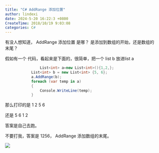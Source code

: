 ```yaml
---
title: "C# AddRange 添加位置"
author: lindexi
date: 2024-5-20 16:22:3 +0800
CreateTime: 2018/10/19 9:03:08
categories: C#
---
```


有没人想知道， AddRange 添加位置 是哪？
是添加到数组的开始，还是数组的末尾？

<!--more-->


<!-- CreateTime:2018/10/19 9:03:08 -->


<div id="toc"></div>

假如有一个 代码，看起来是下面的，很简单，把一个 list b 放进list a


```csharp
                List<int> a=new List<int>(){1,2,};
            List<int> b = new List<int> {5, 6};
            a.AddRange(b);
            foreach (var temp in a)
            {
                Console.WriteLine(temp);
            }
```

那么打印的是 1 2  5 6

还是 5 6 1 2

答案是自己去跑。

不要打我，答案是 1256， AddRange 添加数组的末尾。

![](http://image.acmx.xyz/34fdad35-5dfe-a75b-2b4b-8c5e313038e2%2F2017917111552.jpg)

